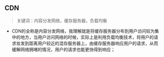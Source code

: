 ## CDN
> 关键词：内容分发网络，缓存服务器，负载均衡

- CDN的全称是内容分发网络，我理解就是将缓存服务器分布到用户访问较为集中的地方，当用户访问网络的时候，实际上是利用负载均衡技术，将用户的请求妆发到距离用户较近的混存服务器上，由缓存服务器响应用户的请求，从而缓解网络拥堵的情况，用户的请求也能更快得到响应；
